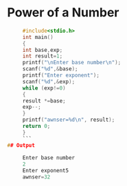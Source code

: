 
# Power of a Number
```C
     #include<stdio.h>
     int main()
     {
     int base,exp;
     int result=1;
     printf("\nEnter base number\n");
     scanf("%d",&base);
     printf("Enter exponent");
     scanf("%d",&exp); 
     while (exp!=0)
     {
     result *=base;
     exp--;
     }
     printf("awnser=%d\n", result);
     return 0;
     }
     ```
## Output
   
     Enter base number
     2
     Enter exponent5
     awnser=32
